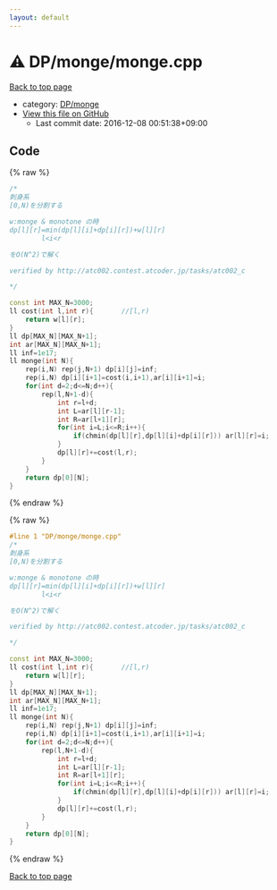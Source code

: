 ```yaml
---
layout: default
---
```


<!-- mathjax config similar to math.stackexchange -->
<script type="text/javascript" async
  src="https://cdnjs.cloudflare.com/ajax/libs/mathjax/2.7.5/MathJax.js?config=TeX-MML-AM_CHTML">
</script>
<script type="text/x-mathjax-config">
  MathJax.Hub.Config({
    TeX: { equationNumbers: { autoNumber: "AMS" }},
    tex2jax: {
      inlineMath: [ ['$','$'] ],
      processEscapes: true
    },
    "HTML-CSS": { matchFontHeight: false },
    displayAlign: "left",
    displayIndent: "2em"
  });
</script>

<script type="text/javascript" src="https://cdnjs.cloudflare.com/ajax/libs/jquery/3.4.1/jquery.min.js"></script>
<script src="https://cdn.jsdelivr.net/npm/jquery-balloon-js@1.1.2/jquery.balloon.min.js" integrity="sha256-ZEYs9VrgAeNuPvs15E39OsyOJaIkXEEt10fzxJ20+2I=" crossorigin="anonymous"></script>
<script type="text/javascript" src="../../../assets/js/copy-button.js"></script>
<link rel="stylesheet" href="../../../assets/css/copy-button.css" />


# :warning: DP/monge/monge.cpp

<a href="../../../index.html">Back to top page</a>

* category: <a href="../../../index.html#d960fa802d50288c7dd865c652257d89">DP/monge</a>
* <a href="{{ site.github.repository_url }}/blob/master/DP/monge/monge.cpp">View this file on GitHub</a>
    - Last commit date: 2016-12-08 00:51:38+09:00




## Code

<a id="unbundled"></a>
{% raw %}
```cpp
/*
刺身系
[0,N)を分割する

w:monge & monotone の時
dp[l][r]=min(dp[l][i]+dp[i][r])+w[l][r]
		l<i<r

をO(N^2)で解く

verified by http://atc002.contest.atcoder.jp/tasks/atc002_c

*/

const int MAX_N=3000;
ll cost(int l,int r){		//[l,r)
	return w[l][r];
}
ll dp[MAX_N][MAX_N+1];
int ar[MAX_N][MAX_N+1];
ll inf=1e17;
ll monge(int N){
	rep(i,N) rep(j,N+1) dp[i][j]=inf;
	rep(i,N) dp[i][i+1]=cost(i,i+1),ar[i][i+1]=i;
	for(int d=2;d<=N;d++){
		rep(l,N+1-d){
			int r=l+d;
			int L=ar[l][r-1];
			int R=ar[l+1][r];
			for(int i=L;i<=R;i++){
				if(chmin(dp[l][r],dp[l][i]+dp[i][r])) ar[l][r]=i;
			}
			dp[l][r]+=cost(l,r);
		}
	}
	return dp[0][N];
}

```
{% endraw %}

<a id="bundled"></a>
{% raw %}
```cpp
#line 1 "DP/monge/monge.cpp"
/*
刺身系
[0,N)を分割する

w:monge & monotone の時
dp[l][r]=min(dp[l][i]+dp[i][r])+w[l][r]
		l<i<r

をO(N^2)で解く

verified by http://atc002.contest.atcoder.jp/tasks/atc002_c

*/

const int MAX_N=3000;
ll cost(int l,int r){		//[l,r)
	return w[l][r];
}
ll dp[MAX_N][MAX_N+1];
int ar[MAX_N][MAX_N+1];
ll inf=1e17;
ll monge(int N){
	rep(i,N) rep(j,N+1) dp[i][j]=inf;
	rep(i,N) dp[i][i+1]=cost(i,i+1),ar[i][i+1]=i;
	for(int d=2;d<=N;d++){
		rep(l,N+1-d){
			int r=l+d;
			int L=ar[l][r-1];
			int R=ar[l+1][r];
			for(int i=L;i<=R;i++){
				if(chmin(dp[l][r],dp[l][i]+dp[i][r])) ar[l][r]=i;
			}
			dp[l][r]+=cost(l,r);
		}
	}
	return dp[0][N];
}

```
{% endraw %}

<a href="../../../index.html">Back to top page</a>

